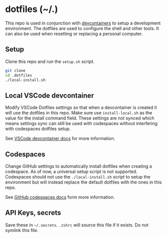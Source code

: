 # dotfiles (~/.)

This repo is used in conjunction with [devcontainers](https://www.github.com/devcontainers) to setup a development environment. The dotfiles are used to configure the shell and other tools. It can also be used when resetting or replacing a personal computer.

## Setup

Clone this repo and run the `setup.sh` script.

```bash
git clone
cd .dotfiles
./local-install.sh
```

## Local VSCode devcontainer

Modify VSCode Dotfiles settings so that when a devcontainer is created it will use the dotfiles in this repo. Make sure use `install-local.sh` as the value for the install command field. These settings are not synced which means settings sync can still be used with codespaces without interfering with codespaces dotfiles setup.

See [VSCode devcontainer docs](https://code.visualstudio.com/docs/devcontainers/containers#_personalizing-with-dotfile-repositories) for more information.

## Codespaces

Change GitHub settings to automatically install dotfiles when creating a codespace. As of now, a universal setup script is not supported. Codespaces should not use the `./local-install.sh` script to setup the environment but will instead replace the default dotfiles with the ones in this repo.

See [GitHub codespaces docs](https://docs.github.com/en/codespaces/setting-your-user-preferences/personalizing-github-codespaces-for-your-account#dotfiles) form more information.

## API Keys, secrets

Save these in `~/.secrets`. `.zshrc` will source this file if it exists. Do not symlink this file.
